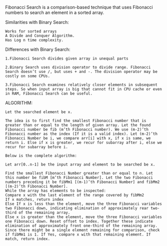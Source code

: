 Fibonacci Search is a comparison-based technique that uses Fibonacci numbers to search an element in a sorted array.

Similarities with Binary Search:

    Works for sorted arrays
    A Divide and Conquer Algorithm.
    Has Log n time complexity.

Differences with Binary Search:

    1.Fibonacci Search divides given array in unequal parts

    2.Binary Search uses division operator to divide range. Fibonacci Search doesn’t use /, but uses + and -. The division operator may be costly on some CPUs.

    3.Fibonacci Search examines relatively closer elements in subsequent steps. So when input array is big that cannot fit in CPU cache or even in RAM, Fibonacci Search can be useful.


ALGORITHM:

    Let the searched element be x.

    The idea is to first find the smallest Fibonacci number that is greater than or equal to the length of given array. Let the found Fibonacci number be fib (m’th Fibonacci number). We use (m-2)’th Fibonacci number as the index (If it is a valid index). Let (m-2)’th Fibonacci Number be i, we compare arr[i] with x, if x is same, we return i. Else if x is greater, we recur for subarray after i, else we recur for subarray before i.

    Below is the complete algorithm:
    
    Let arr[0..n-1] be the input array and element to be searched be x.

    Find the smallest Fibonacci Number greater than or equal to n. Let this number be fibM [m’th Fibonacci Number]. Let the two Fibonacci numbers preceding it be fibMm1 [(m-1)’th Fibonacci Number] and fibMm2 [(m-2)’th Fibonacci Number].
    While the array has elements to be inspected:
    Compare x with the last element of the range covered by fibMm2
    If x matches, return index
    Else If x is less than the element, move the three Fibonacci variables two Fibonacci down, indicating elimination of approximately rear two-third of the remaining array.
    Else x is greater than the element, move the three Fibonacci variables one Fibonacci down. Reset offset to index. Together these indicate elimination of approximately front one-third of the remaining array.
    Since there might be a single element remaining for comparison, check if fibMm1 is 1. If Yes, compare x with that remaining element. If match, return index.